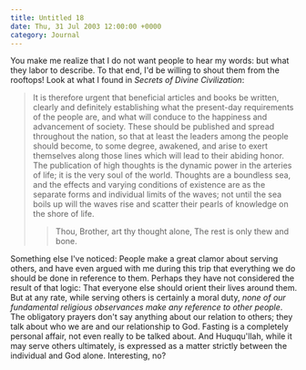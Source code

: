 ```yaml
---
title: Untitled 18
date: Thu, 31 Jul 2003 12:00:00 +0000
category: Journal
---
```


You make me realize that I do not want people to hear my words: but what
they labor to describe.  To that end, I'd be willing to shout them from
the rooftops!  Look at what I found in *Secrets of Divine Civilization*:

> It is therefore urgent that beneficial articles and books be written,
> clearly and definitely establishing what the present-day requirements
> of the people are, and what will conduce to the happiness and
> advancement of society.  These should be published and spread
> throughout the nation, so that at least the leaders among the people
> should become, to some degree, awakened, and arise to exert themselves
> along those lines which will lead to their abiding honor.  The
> publication of high thoughts is the dynamic power in the arteries of
> life; it is the very soul of the world.  Thoughts are a boundless sea,
> and the effects and varying conditions of existence are as the
> separate forms and individual limits of the waves; not until the sea
> boils up will the waves rise and scatter their pearls of knowledge on
> the shore of life.
> 
> > Thou, Brother, art thy thought alone,
>     The rest is only thew and bone.

Something else I've noticed: People make a great clamor about serving
others, and have even argued with me during this trip that everything we
do should be done in reference to them.  Perhaps they have not
considered the result of that logic: That everyone else should orient
their lives around them.  But at any rate, while serving others is
certainly a moral duty, *none of our fundamental religious observances
make any reference to other people*.  The obligatory prayers don't say
anything about our relation to others; they talk about who we are and
our relationship to God.  Fasting is a completely personal affair, not
even really to be talked about.  And Huququ'llah, while it may serve
others ultimately, is expressed as a matter strictly between the
individual and God alone.  Interesting, no?


